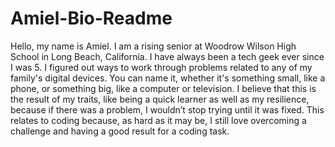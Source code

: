 # Amiel-Bio-Readme
Hello, my name is Amiel. I am a rising senior at Woodrow Wilson High School in Long Beach, California. I have always been a tech geek ever since I was 5. I figured out ways to work through problems related to any of my family's digital devices. You can name it, whether it's something small, like a phone, or something big, like a computer or television. I believe that this is the result of my traits, like being a quick learner as well as my resilience, because if there was a problem, I wouldn’t stop trying until it was fixed. This relates to coding because, as hard as it may be, I still love overcoming a challenge and having a good result for a coding task.
